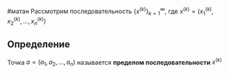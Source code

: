 #матан 
Рассмотрим последовательность $\{ x^{(k)}\}^{\infty}_{k = 1}$, где $x^{(k)} = (x_1^{(k)}, x_2^{(k)}, \dots, x_n^{(k)})$
## Определение
Точка $a = (a_1, a_2, \dots, a_n)$ называется **пределом последовательности** $x^{(k)}$